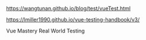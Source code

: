 https://wangtunan.github.io/blog/test/vueTest.html

https://lmiller1990.github.io/vue-testing-handbook/v3/

Vue Mastery Real World Testing
